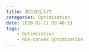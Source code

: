 ```yaml
---
title: 非凸优化入门
categories: Optimization
date: 2020-02-11 09:46:11
tags:
    - Optimization
    - Non-convex Optimization
---
```


##
